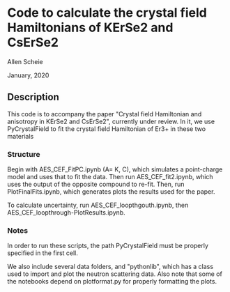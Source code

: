 # Code to calculate the crystal field Hamiltonians of KErSe2 and CsErSe2

Allen Scheie

January, 2020


## Description

This code is to accompany the paper "Crystal field Hamiltonian and anisotropy in KErSe2 and CsErSe2", currently under review.
In it, we use PyCrystalField to fit the crystal field Hamiltonian of Er3+ in these two materials

### Structure

Begin with AES_CEF_FitPC.ipynb (A= K, C), which simulates a point-charge model and uses that to fit the data.
Then run AES_CEF_fit2.ipynb, which uses the output of the opposite compound to re-fit.
Then, run PlotFinalFits.ipynb, which generates plots the results used for the paper.

To calculate uncertainty, run AES_CEF_loopthgouth.ipynb, then AES_CEF_loopthrough-PlotResults.ipynb.

### Notes

In order to run these scripts, the path PyCrystalField must be properly specified in the first cell.

We also include several data folders, and "pythonlib", which has a class used to import and plot the neutron scattering data. Also note that some of the notebooks depend on plotformat.py for properly formatting the plots.
